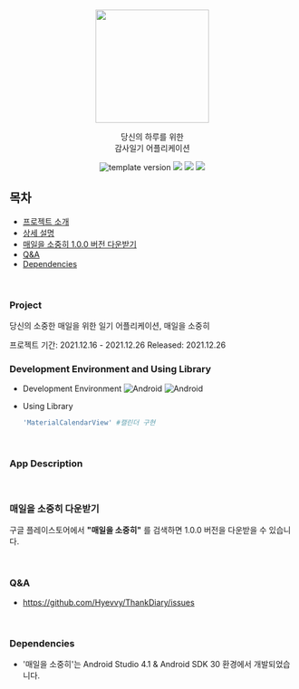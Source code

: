 <br/>
<p align="middle">
 <img width="200px;" src="https://user-images.githubusercontent.com/72402747/147417698-da3b9ddc-37f6-4016-8506-007e5f788993.png" />
</p>

<p align="middle"> 당신의 하루를 위한 <br/> 감사일기 어플리케이션 </p>

<p align="middle">
 <img src="https://img.shields.io/badge/version-1.0.0-blue?style=flat-square" alt="template version"/>
 <img src="https://img.shields.io/badge/platform-Android-green.svg" />
 <img src="https://img.shields.io/github/languages/top/Hyevvy/ThankDiary" />
 <img src="https://img.shields.io/badge/google_play-Download-red?logo=google-play&logoColor=white" />
</p>


## 목차
* [프로젝트 소개](#프로젝트-소개)
* [상세 설명](#상세-설명)
* [매일을 소중히 1.0.0 버전 다운받기](#매일을-소중히-다운받기)
* [Q&A](#qa)
* [Dependencies](#dependencies)

<br/>

### Project
당신의 소중한 매일을 위한 일기 어플리케이션, 매일을 소중히

프로젝트 기간: 2021.12.16 - 2021.12.26
Released: 2021.12.26



### Development Environment and Using Library

* Development Environment 
![Android](https://img.shields.io/badge/Android-4.1-orange.svg) ![Android](https://img.shields.io/badge/Platform-Android-orange.svg)

* Using Library  

  ```ruby
  'MaterialCalendarView' #캘린더 구현
  
  
<br/>

### App Description



 



<br/>



### 매일을 소중히 다운받기



구글 플레이스토어에서 **"매일을 소중히"** 를 검색하면 1.0.0 버전을 다운받을 수 있습니다.



<br/>

### Q&A

* https://github.com/Hyevvy/ThankDiary/issues


<br/>

### Dependencies

* '매일을 소중히'는 Android Studio 4.1 & Android SDK 30 환경에서 개발되었습니다.
